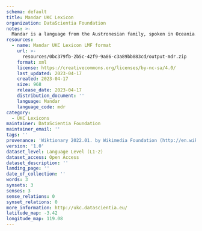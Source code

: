 ```yaml
---
schema: default
title: Mandar UKC Lexicon
organization: DataScientia Foundation
notes: >-
  Mandar is a language from the Austronesian family, spoken in Oceania. The UKC Lexicon of Mandar is represented as a lexico-semantic network. It consists of words, word senses, synsets, as well as sense-level and synset-level relationships.
resources:
  - name: Mandar UKC Lexicon LMF format
    url: >-
      resources/0bc379fb-2b5c-42f9-9a86-c3a89bb883cd/output-mdr.zip
    format: xml
    license: https://creativecommons.org/licenses/by-nc-sa/4.0/
    last_updated: 2023-04-17
    created: 2023-04-17
    size: 968
    release_date: 2023-04-17
    distribution_document: ''
    language: Mandar
    language_code: mdr
category:
  - UKC Lexicons
maintainer: DataScientia Foundation
maintainer_email: ''
tags: ''
provenance: 'Wiktionary 2022.01. by Wikimedia Foundation (http://en.wiktionary.org); CogNet 2.1 by Khuyagbaatar Batsuren, National University of Mongolia (http://cognet.ukc.disi.unitn.it); Princeton WordNet 2.1 by Princeton University (https://wordnet.princeton.edu)'
version: '1.0'
dataset_level: Language Level (L1-2)
dataset_access: Open Access
dataset_description: ''
landing_page: ''
date_of_collection: ''
words: 3
synsets: 3
senses: 3
sense_relations: 0
synset_relations: 0
more_information: http://ukc.datascientia.eu/
latitude_map: -3.42
longitude_map: 119.08
---
```

